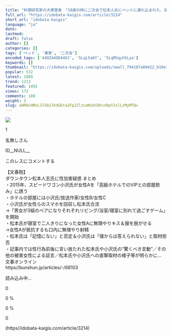 ```yaml
---
title: "料理研究家の大塚里香 「18歳の時に二次会で松本人志にベッドに連れ込まれた、文春の記事は事実だと思う」"
full_url: "https://idobata-kaigis.com/article/3214"
short_url: "idobata-kaigis"
language: "ja"
date: 
lastmod: 
draft: false
author: []
categories: []
tags: ['ベッド', '事実', '二次会']
encoded_tags: ['44OZ44OD44OJ', '5LqL5a6f', '5LqM5qyh5Lya']
keywords: []
thumbnail: "https://idobata-kaigis.com/uploads/small_794187a09422_b10e70ad03.jpg"
popular: 532
latest: 1889
trend: 1213
featured: 1492
views: 172
comments: 108
weight: 3
slug: aHR0cHMvL2lkb2JhdGEta2FpZ2lzLmNvbS9hcnRpY2xlLzMyMTQ=
---
```


![](https://idobata-kaigis.com/uploads/small_794187a09422_b10e70ad03.jpg)

<div><p class='text-pink-100 text-sm'><p class='mr-2'>1</p><p class='mr-2'>名無しさん</p><p class='hidden xlinline-block'>ID__NULL__</p></p><p class='flex items-center text-gray-400'><p class='text-xs mdtext-sm hovercursor-pointer'>このレスにコメントする</p></p><p class='flex px-2 lgpx-8'><p class='tracking-wide break-all text-base lgtext-lg'>【文春砲】<br>ダウンタウン松本人志氏に性加害疑惑 まとめ<br>・2015年、スピードワゴン小沢氏が女性Aを「高級ホテルでのVIPとの部屋飲み」に誘う<br>・ホテルの部屋には小沢氏/放送作家/女性B/女性C<br>・小沢氏が女性らのスマホを回収し松本氏合流<br>→「男女が3組のペアになりそれぞれリビング/浴室/寝室に別れて過ごすゲーム」を開始<br>・松本氏が寝室で二人きりになった女性Aに無理やりキス＆服を脱がせる<br>→女性Aが抵抗するも口内に無理やり射精<br>・松本氏は「記憶にない」と否定＆小沢氏は「僕からは答えられない」と取材拒否<br>・記事内では性行為前後に言い放たれた松本氏や小沢氏の“驚くべき言動”／その他の被害女性による証言／松本氏や小沢氏への直撃取材の様子等が明らかに…<br>文春オンライン<br>https//bunshun.jp/articles/-/68103<br></p></p><p></p><p>読み込み中...</p><p class='flex items-center mr-2 hovercursor-pointer'><p class='pl-1 text-sm mdtext-base'>0</p></p><p class=' w-full h-full bg-gray-200 absolute '></p><p class='text-white text-xs text-center'>0 %</p><p class='text-white text-xs text-center'>0 %</p><p class='flex items-center mr-2 hovercursor-pointer'><p class='pl-1 text-sm mdtext-base'>0</p></p></div>

(https//idobata-kaigis.com/article/3214)
